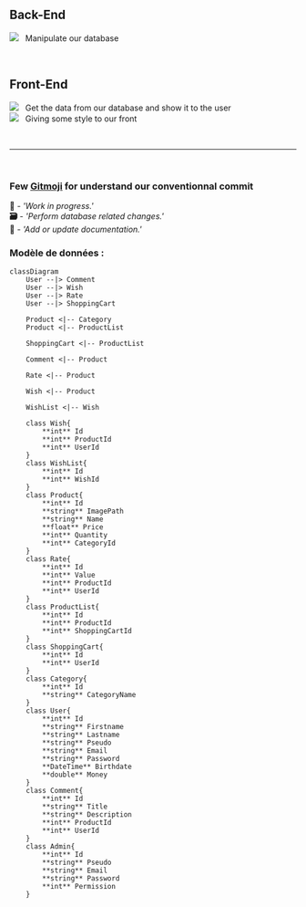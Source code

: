 ## Back-End
<img src="https://img.shields.io/badge/C%23-239120?style=for-the-badge&logo=csharp&logoColor=white" /> &nbsp; Manipulate our database 

<br>

## Front-End
<img src="https://img.shields.io/badge/Angular-DD0031?style=for-the-badge&logo=angular&logoColor=white" /> &nbsp; Get the data from our database and show it to the user <br>
<img src="https://img.shields.io/badge/Sass-CC6699?style=for-the-badge&logo=sass&logoColor=white" /> &nbsp; Giving some style to our front

<br>

---

<br>

### Few [Gitmoji](https://gitmoji.dev) for understand our conventionnal commit
**:construction:**  -  *'Work in progress.'*<br>
**:card_file_box:**  -  *'Perform database related changes.'*<br>
**:memo:** -  *'Add or update documentation.'*

### Modèle de données :
```mermaid
classDiagram
    User --|> Comment
    User --|> Wish
    User --|> Rate
    User --|> ShoppingCart

    Product <|-- Category
    Product <|-- ProductList

    ShoppingCart <|-- ProductList

    Comment <|-- Product

    Rate <|-- Product

    Wish <|-- Product

    WishList <|-- Wish

    class Wish{
        **int** Id
        **int** ProductId
        **int** UserId
    }
    class WishList{
        **int** Id
        **int** WishId
    }
    class Product{
        **int** Id
        **string** ImagePath
        **string** Name
        **float** Price
        **int** Quantity
        **int** CategoryId
    }
    class Rate{
        **int** Id
        **int** Value
        **int** ProductId
        **int** UserId
    }
    class ProductList{
        **int** Id
        **int** ProductId
        **int** ShoppingCartId
    }
    class ShoppingCart{
        **int** Id
        **int** UserId
    }
    class Category{
        **int** Id
        **string** CategoryName
    }
    class User{
        **int** Id
        **string** Firstname
        **string** Lastname
        **string** Pseudo
        **string** Email
        **string** Password
        **DateTime** Birthdate
        **double** Money
    }
    class Comment{
        **int** Id
        **string** Title
        **string** Description
        **int** ProductId
        **int** UserId
    }
    class Admin{
        **int** Id
        **string** Pseudo
        **string** Email
        **string** Password
        **int** Permission
    }
```